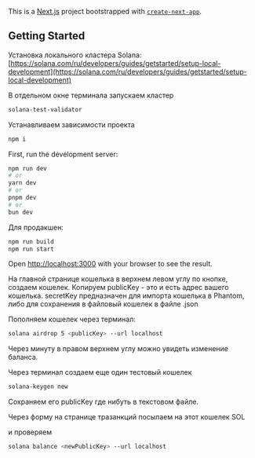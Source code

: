 This is a [Next.js](https://nextjs.org/) project bootstrapped with [`create-next-app`](https://github.com/vercel/next.js/tree/canary/packages/create-next-app).

## Getting Started

Установка локального кластера Solana: [https://solana.com/ru/developers/guides/getstarted/setup-local-development](https://solana.com/ru/developers/guides/getstarted/setup-local-development)

В отдельном окне терминала запускаем кластер

```bash
solana-test-validator
```

Устанавливаем зависимости проекта

```bash
npm i
```

First, run the development server:

```bash
npm run dev
# or
yarn dev
# or
pnpm dev
# or
bun dev
```

Для продакшен:

```bash
npm run build
npm run start

```

Open [http://localhost:3000](http://localhost:3000) with your browser to see the result.

На главной странице кошелька в верхнем левом углу по кнопке, создаем кошелек.
Копируем publicKey - это и есть адрес вашего кошелька.
secretKey предназначен для импорта кошелька в Phantom, либо для сохранения в файловый кошелек в файле .json

Пополняем кошелек через терминал:

```bash
solana airdrop 5 <publicKey> --url localhost

```

Через минуту в правом верхнем углу можно увидеть изменение баланса.

Через терминал создаем еще один тестовый кошелек

```bash
solana-keygen new
```

Сохраняем его publicKey где нибуть в текстовом файле.

Через форму на странице тразанкций посылаем на этот кошелек SOL

и проверяем

```bash
solana balance <newPublicKey> --url localhost
```
